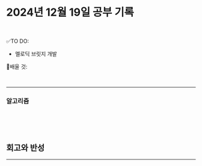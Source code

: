 # 2024년 12월 19일 공부 기록 

<br>

✅TO DO: 

- 멜로딕 브릿지 개발

💭배울 것:


<br>

---







### 알고리즘




<br><br><br>






## 회고와 반성

---

